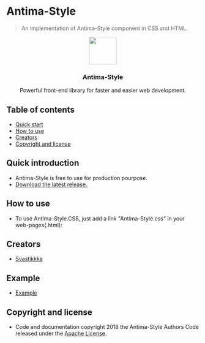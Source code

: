 
# Antima-Style

>An implementation of Antima-Style component in CSS and HTML.

<p align="center">
<img src="Images/antima-style.png" alt="" width=72 height=72>
</a>
<h3 align="center">Antima-Style</h3>
<p align="center">
Powerful front-end library for faster and easier web development.
<br>
  
  
## Table of contents

- [Quick start](#quick-introduction)
- [How to use](#how-to-use)
- [Creators](#creators)
- [Copyright and license](#copyright-and-license)


## Quick introduction
- Antima-Style is free to use for production pourpose.
- [Download the latest release.](https://github.com/Svastikkka/Antima-Style.git)

## How to use
- To use Antima-Style.CSS, just add a link  "Antima-Style.css" in your web-pages(.html):

## Creators
- [Svastikkka](https://github.com/Svastikkka)

## Example
- [Example](https://svastikkka.github.io/ANTIMA-STYLE/)

## Copyright and license
- Code and documentation copyright 2018 the Antima-Style Authors Code released under the [Apache License](https://github.com/Manshu-Sharma/Antima-Style/blob/master/LICENSE).
